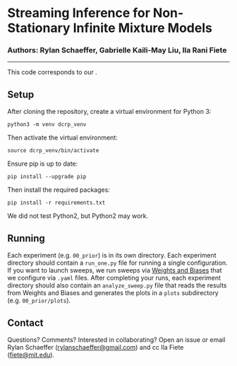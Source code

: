 # Streaming Inference for Non-Stationary Infinite Mixture Models

### Authors: Rylan Schaeffer, Gabrielle Kaili-May Liu, Ila Rani Fiete

-----

This code corresponds to our .


## Setup

After cloning the repository, create a virtual environment for Python 3:

`python3 -m venv dcrp_venv`

Then activate the virtual environment:

`source dcrp_venv/bin/activate`

Ensure pip is up to date:

`pip install --upgrade pip`

Then install the required packages:

`pip install -r requirements.txt`

We did not test Python2, but Python2 may work.


## Running

Each experiment (e.g. `00_prior`) is in its own directory. Each experiment directory should contain a 
`run_one.py` file for running a single configuration. If you want to launch sweeps, 
we run sweeps via [Weights and Biases](https://wandb.ai/) that we configure via `.yaml` files. 
After completing your runs, each experiment directory should also contain an `analyze_sweep.py`
file that reads the results from Weights and Biases and generates the plots in a `plots`
subdirectory (e.g. `00_prior/plots`).

## Contact

Questions? Comments? Interested in collaborating? Open an issue or 
email Rylan Schaeffer (rylanschaeffer@gmail.com) and cc Ila Fiete (fiete@mit.edu).
